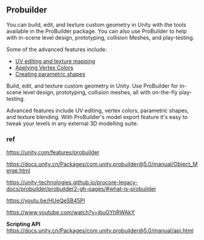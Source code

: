 ## Probuilder
You can build, edit, and texture custom geometry in Unity with the tools available in the ProBuilder package. You can also use ProBuilder to help with in-scene level design, prototyping, collision Meshes, and play-testing.

Some of the advanced features include:

-   [UV editing and texture mapping](https://docs.unity.cn/Packages/com.unity.probuilder@5.0/manual/index.htmlworkflow-texture-mapping.html)
-   [Applying Vertex Colors](https://docs.unity.cn/Packages/com.unity.probuilder@5.0/manual/index.htmlworkflow-vertexcolors.html)
-   [Creating parametric shapes](https://docs.unity.cn/Packages/com.unity.probuilder@5.0/manual/index.htmlworkflow-create.html)

Build, edit, and texture custom geometry in Unity. Use ProBuilder for in-scene level design, prototyping, collision meshes, all with on-the-fly play-testing.

Advanced features include UV editing, vertex colors, parametric shapes, and texture blending. With ProBuilder's model export feature it's easy to tweak your levels in any external 3D modelling suite.

### ref 
https://unity.com/features/probuilder

https://docs.unity.cn/Packages/com.unity.probuilder@5.0/manual/Object_Merge.html

https://unity-technologies.github.io/procore-legacy-docs/probuilder/probuilder2-gh-pages/#what-is-probuilder

https://youtu.be/HUeQeSB45PI

https://www.youtube.com/watch?v=jbuGYhRWAkY

**Scripting API** \
https://docs.unity.cn/Packages/com.unity.probuilder@5.0/manual/api.html

